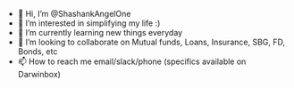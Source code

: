 - 👋 Hi, I’m @ShashankAngelOne
- 👀 I’m interested in simplifying my life :)
- 🌱 I’m currently learning new things everyday
- 💞️ I’m looking to collaborate on Mutual funds, Loans, Insurance, SBG, FD, Bonds, etc
- 📫 How to reach me email/slack/phone (specifics available on Darwinbox)

<!---
ShashankAngelOne/ShashankAngelOne is a ✨ special ✨ repository because its `README.md` (this file) appears on your GitHub profile.
You can click the Preview link to take a look at your changes.
--->
